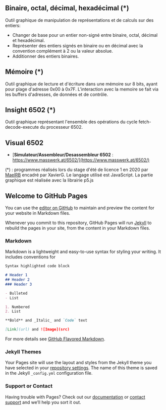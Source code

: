 ## Binaire, octal, décimal, hexadécimal (*)

Outil graphique de manipulation de représentations et de calculs sur des entiers:

- Changer de base pour un entier non-signé entre binaire, octal, décimal et hexadécimal. 
- Représenter des entiers signés en binaire ou en décimal avec la convention complément à 2 ou la valeur absolue. 
- Additionner des entiers binaires.

## Mémoire (*)

Outil graphique de lecture et d'écriture dans une mémoire sur 8 bits, ayant pour plage d'adresse 0x00 à 0x7F. 
L'interaction avec la memoire se fait via les buffers d'adresses, de données et de contrôle.

## Insight 6502  (*)

Outil graphique représentant l'ensemble des opérations du cycle fetch-decode-execute du processeur 6502.

## Visual 6502

-  [**Simulateur/Assembleur/Desassembleur 6502** : https://www.masswerk.at/6502/](https://www.masswerk.at/6502/)


(*) : programmes réalisés lors du stage d'été de licence 1 en 2020 par [MaelRB](https://github.com/MaelRB) encadré par XavierG. Le langage utilisé est JavaScript. La partie graphique est réalisée avec la librairie p5.js


## Welcome to GitHub Pages

You can use the [editor on GitHub](https://github.com/xgandibleux/FctOrdinateurs/edit/gh-pages/index.md) to maintain and preview the content for your website in Markdown files.

Whenever you commit to this repository, GitHub Pages will run [Jekyll](https://jekyllrb.com/) to rebuild the pages in your site, from the content in your Markdown files.

### Markdown

Markdown is a lightweight and easy-to-use syntax for styling your writing. It includes conventions for

```markdown
Syntax highlighted code block

# Header 1
## Header 2
### Header 3

- Bulleted
- List

1. Numbered
2. List

**Bold** and _Italic_ and `Code` text

[Link](url) and ![Image](src)
```

For more details see [GitHub Flavored Markdown](https://guides.github.com/features/mastering-markdown/).

### Jekyll Themes

Your Pages site will use the layout and styles from the Jekyll theme you have selected in your [repository settings](https://github.com/xgandibleux/FctOrdinateurs/settings). The name of this theme is saved in the Jekyll `_config.yml` configuration file.

### Support or Contact

Having trouble with Pages? Check out our [documentation](https://docs.github.com/categories/github-pages-basics/) or [contact support](https://github.com/contact) and we’ll help you sort it out.
